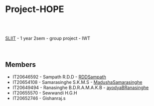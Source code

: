# Project-HOPE
<br/>
<br/>

[SLIIT](https://www.sliit.lk/about/campuses-centers/malabe-campus/) - 1 year 2sem - group project - IWT
<br/>
<br/>
<br/>
## Members
 - IT20646592 - Sampath R.D.D - [RDDSampath](https://github.com/RDDSampath)
 - IT20654108 - Samarasinghe S.K.M.S - [MadushaSamarasinghe](https://github.com/MadushaSamarsinghe)
 - IT20649494 - Ranasinghe B.D.R.A.M.A.K.B - [ayodyaBRanasinghe](https://github.com/ayodyaBRanasinghe) 
 - IT20655570 - Sewwandi H.G.H
 - IT20652746 - Gishanraj.s
